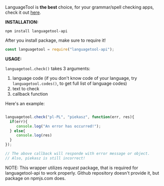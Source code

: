 LanguageTool is **the best** choice, for your grammar/spell checking apps, check it out [here](https://languagetool.org/).

**INSTALLATION:**

`npm install languagetool-api`

After you install package, make sure to require it!

```js
const languagetool = require("languagetool-api");
```

**USAGE:**

`languagetool.check()` takes 3 arguments:

1. language code (if you don't know code of your language, try `languagetool.codes()`, to get full list of language codes)
2. text to check
3. callback function

Here's an example:

```js

languagetool.check("pl-PL", "piekasz", function(err, res){
  if(err){
     console.log("An error has occurred!");
  } else{
     console.log(res)
  }
}); 

// The above callback will responde with error message or object.
// Also, piekasz is still incorrect!

```

NOTE: This wrapper utilizes *request* package, that is required for languagetool-api to work properly. Github repository doesn't provide it, but package on npmjs.com does.